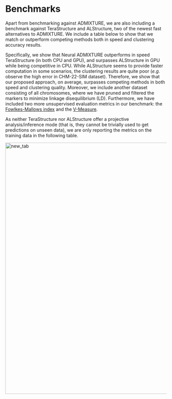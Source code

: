 # Benchmarks


Apart from benchmarking against ADMIXTURE, we are also including a benchmark against TeraStructure and ALStructure, two of the newest fast alternatives to ADMIXTURE.
We include a table below to show that we match or outperform competing methods both in speed and clustering accuracy results.

Specifically, we show that Neural ADMIXTURE outperforms in speed TeraStructure (in both CPU and GPU), and surpasses ALStructure in GPU while being competitive in CPU.
While ALStructure seems to provide faster computation in some scenarios, the clustering results are quite poor
(_e.g._ observe the high error in CHM-22-SIM dataset). Therefore, we show that our proposed approach, on average,
surpasses competing methods in both speed and clustering quality. Moreover, we include another dataset consisting of all chromosomes,
where we have pruned and filtered the markers to minimize linkage disequilibrium (LD).
Furthermore, we have included two more unsupervised evaluation metrics in our benchmark: the [Fowlkes-Mallows index](https://www.tandfonline.com/doi/abs/10.1080/01621459.1983.10478008) and the [V-Measure](https://aclanthology.org/D07-1043.pdf).

As neither TeraStructure nor ALStructure offer a projective analysis/inference mode (that is, they cannot be trivially used to get predictions on unseen data), we are only
reporting the metrics on the training data in the following table. 

<img width="785" alt="new_tab" src="https://user-images.githubusercontent.com/88712503/128921313-67973d64-9a0b-4898-b108-f6b01f5602f8.png">

